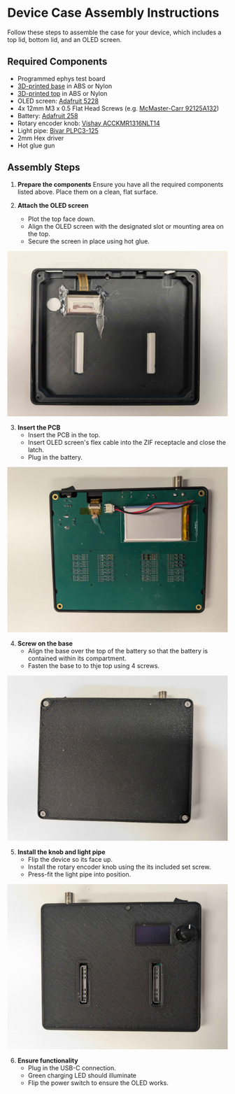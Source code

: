 # Device Case Assembly Instructions

Follow these steps to assemble the case for your device, which includes a top lid, bottom lid, and an OLED screen.

## Required Components
- Programmed ephys test board
- [3D-printed base](./case/stl/base.STL) in ABS or Nylon
- [3D-printed top](./case/stl/top.STL) in ABS or Nylon
- OLED screen: [Adafruit 5228](https://www.adafruit.com/product/5228)
- 4x 12mm M3 x 0.5 Flat Head Screws (e.g. [McMaster-Carr 92125A132](https://www.mcmaster.com/92125A132/))
- Battery: [Adafruit 258](https://www.adafruit.com/product/258)
- Rotary encoder knob: [Vishay ACCKMR1316NLT14](https://www.digikey.com/short/5rpqt2rb)
- Light pipe: [Bivar PLPC3-125](https://www.digikey.com/en/products/detail/bivar-inc/PLPC3-125/5721873)
- 2mm Hex driver
- Hot glue gun

## Assembly Steps

1. **Prepare the components**
    Ensure you have all the required components listed above. Place them on a clean, flat surface.

2. **Attach the OLED screen**
    - Plot the top face down.
    - Align the OLED screen with the designated slot or mounting area on the top.
    - Secure the screen in place using hot glue.

![OLED installation](./resources/oled-install.jpg)

3. **Insert the PCB**
    - Insert the PCB in the top.
    - Insert OLED screen's flex cable into the ZIF receptacle and close the latch.
    - Plug in the battery.

![PCB installation](./resources/pcb-install.jpg)

4. **Screw on the base**
    - Align the base over the top of the battery so that the battery is contained within its compartment.
    - Fasten the  base to to thje top using 4 screws.

![Base installation](./resources/base-install.jpg)

5. **Install the knob and light pipe**
    - Flip the device so its face up.
    - Install the rotary encoder knob using the its included set screw.
    - Press-fit the light pipe into position.

![Complete device](./resources/complete.jpg)

6. **Ensure functionality**
    - Plug in the USB-C connection.
    - Green charging LED should illuminate
    - Flip the power switch to ensure the OLED works.
